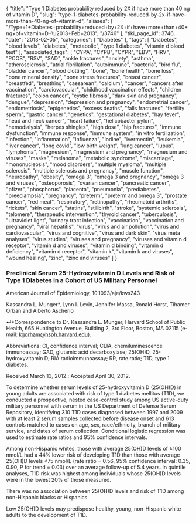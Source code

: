 {
    "title": "Type 1 Diabetes probability reduced by 2X if have more than 40 ng of vitamin D",
    "slug": "type-1-diabetes-probability-reduced-by-2x-if-have-more-than-40-ng-of-vitamin-d",
    "aliases": [
        "/Type+1+Diabetes+probability+reduced+by+2X+if+have+more+than+40+ng+of+vitamin+D+\u2013+Feb+2013",
        "/3746"
    ],
    "tiki_page_id": 3746,
    "date": "2013-02-05",
    "categories": [
        "Diabetes"
    ],
    "tags": [
        "Diabetes",
        "blood levels",
        "diabetes",
        "metabolic",
        "type 1 diabetes",
        "vitamin d blood test"
    ],
    "associated_tags": [
        "CYPA",
        "CYPB",
        "CYPR",
        "EBV",
        "HRV",
        "PCOS",
        "RSV",
        "SAD",
        "ankle fractures",
        "anxiety",
        "asthma",
        "atherosclerosis",
        "atrial fibrillation",
        "autoimmune",
        "bacteria",
        "bird flu",
        "bladder cancer",
        "blood clotting",
        "bone",
        "bone health",
        "bone loss",
        "bone mineral density",
        "bone stress fractures",
        "breast cancer",
        "breastfed",
        "breathing",
        "caesarean",
        "calcium",
        "cancer",
        "cancers after vaccination",
        "cardiovascular",
        "childhood vaccination effects",
        "children fractures",
        "colon cancer",
        "cystic fibrosis",
        "dark skin and pregnancy",
        "dengue",
        "depression",
        "depression and pregnancy",
        "endometrial cancer",
        "endometriosis",
        "epigenetics",
        "excess deaths",
        "falls fractures",
        "fertility sperm",
        "gastric cancer",
        "genetics",
        "gestational diabetes",
        "hay fever",
        "head and neck cancer",
        "heart failure",
        "helicobacter pylori",
        "hemodialysis",
        "herpes shingles",
        "high dose",
        "hip fractures",
        "immune dysfunction",
        "immune response",
        "immune system",
        "in vitro fertilization",
        "infection",
        "inflammation",
        "influenza",
        "iodine",
        "ivermectin",
        "leukemia",
        "liver cancer",
        "long covid",
        "low birth weight",
        "lung cancer",
        "lupus",
        "lymphoma",
        "magnesium",
        "magnesium and pregnancy",
        "magnesium and viruses",
        "masks",
        "melanoma",
        "metabolic syndrome",
        "miscarriage",
        "mononucleosis",
        "mood disorders",
        "multiple myeloma",
        "multiple sclerosis",
        "multiple sclerosis and pregnancy",
        "muscle function",
        "neuropathy",
        "obesity",
        "omega 3",
        "omega 3 and pregnancy",
        "omega 3 and viruses",
        "osteoporosis",
        "ovarian cancer",
        "pancreatic cancer",
        "pfizer",
        "phosphorus",
        "placenta",
        "pneumonia",
        "prediabetes",
        "preeclampsia",
        "pregnancy",
        "preterm",
        "preterm and omega 3",
        "prostate cancer",
        "red meat",
        "respiratory",
        "retinopathy",
        "rheumatoid arthritis",
        "rickets",
        "skin cancer",
        "statins",
        "stillbirth",
        "stroke",
        "systemic sclerosis",
        "telomere",
        "therapeutic intervention",
        "thyroid cancer",
        "tuberculosis",
        "ultraviolet light",
        "urinary tract infection",
        "vaccination",
        "vaccination and pregnancy",
        "viral hepatitis",
        "virus",
        "virus and air pollution",
        "virus and cardiovascular",
        "virus and cognitive",
        "virus and dark skin",
        "virus meta analyses",
        "virus studies",
        "viruses and pregnancy",
        "viruses and vitamin d receptor",
        "vitamin d and viruses",
        "vitamin d binding",
        "vitamin d deficiency",
        "vitamin d receptor",
        "vitamin k",
        "vitamin k and viruses",
        "wound healing",
        "zinc",
        "zinc and viruses"
    ]
}


### Preclinical Serum 25-Hydroxyvitamin D Levels and Risk of Type 1 Diabetes in a Cohort of US Military Personnel

American Journal of Epidemiology,     10.1093/aje/kws243

Kassandra L. Munger*,     Lynn I. Levin,     Jennifer Massa,     Ronald Horst,     Tihamer Orban and     Alberto Ascherio

↵*Correspondence to Dr. Kassandra L. Munger, Harvard School of Public Health, 665 Huntington Avenue, Building 2, 3rd Floor, Boston, MA 02115 (e-mail: kgorham@hsph.harvard.edu).

Abbreviations: CI, confidence interval; CLIA, chemiluminescence immunoassay; GAD, glutamic acid decarboxylase; 25(OH)D, 25-hydroxyvitamin D; RIA radioimmunoassay; RR, rate ratio; T1D, type 1 diabetes.

Received March 13, 2012.;     Accepted April 30, 2012.

To determine whether serum levels of 25-hydroxyvitamin D (25(OH)D) in young adults are associated with risk of type 1 diabetes mellitus (T1D), we conducted a prospective, nested case-control study among US active-duty military personnel with serum in the US Department of Defense Serum Repository, identifying 310 T1D cases diagnosed between 1997 and 2009 with at least 2 serum samples collected before disease onset and 613 controls matched to cases on age, sex, race/ethnicity, branch of military service, and dates of serum collection. Conditional logistic regression was used to estimate rate ratios and 95% confidence intervals. 

Among non-Hispanic whites, those with average 25(OH)D levels of ≥100 nmol/L had a 44% lower risk of developing T1D than those with average 25(OH)D levels <75 nmol/L (rate ratio = 0.56, 95% confidence interval: 0.35, 0.90, P for trend = 0.03) over an average follow-up of 5.4 years. In quintile analyses, T1D risk was highest among individuals whose 25(OH)D levels were in the lowest 20% of those measured. 

There was no association between 25(OH)D levels and risk of T1D among non-Hispanic blacks or Hispanics. 

Low 25(OH)D levels may predispose healthy, young, non-Hispanic white adults to the development of T1D.